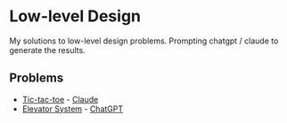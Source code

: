 # Low-level Design
My solutions to low-level design problems. Prompting chatgpt / claude to generate the results.

## Problems

* [Tic-tac-toe](tic-tac-toe) - [Claude](https://claude.ai/chat/7f4af7fe-52e5-4286-9afe-fadae35372bb)
* [Elevator System](elevator) - [ChatGPT](https://chatgpt.com/share/676d4e92-f9cc-800d-9bb6-ef3763b23854)
